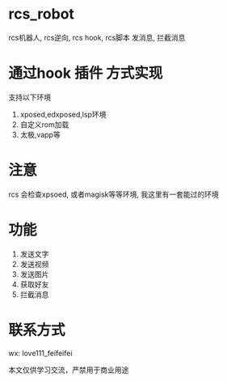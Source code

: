 # rcs_robot
rcs机器人, rcs逆向, rcs hook, rcs脚本 发消息, 拦截消息

# 通过hook 插件 方式实现 
支持以下环境

1. xposed,edxposed,lsp环境
2. 自定义rom加载
3. 太极,vapp等

# 注意
rcs 会检查xpsoed, 或者magisk等等环境, 我这里有一套能过的环境

# 功能
1. 发送文字
2. 发送视频
3. 发送图片
4. 获取好友
5. 拦截消息


# 联系方式



wx: love111_feifeifei

本文仅供学习交流，严禁用于商业用途

